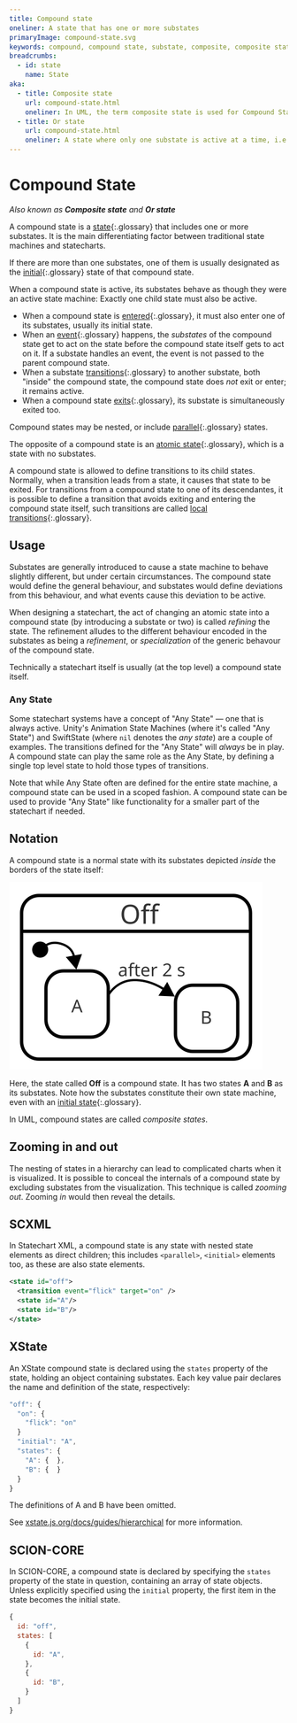 ```yaml
---
title: Compound state
oneliner: A state that has one or more substates
primaryImage: compound-state.svg
keywords: compound, compound state, substate, composite, composite state, child state, parent state, hierarchy, or state
breadcrumbs:
  - id: state
    name: State
aka:
  - title: Composite state
    url: compound-state.html
    oneliner: In UML, the term composite state is used for Compound State.
  - title: Or state
    url: compound-state.html
    oneliner: A state where only one substate is active at a time, i.e. a OR b OR c, known as a compound state
---
```


# Compound State

_Also known as **Composite state** and **Or state**_

A compound state is a [state](state.html){:.glossary} that includes one or more substates.  It is the main differentiating factor between traditional state machines and statecharts.

If there are more than one substates, one of them is usually designated as the [initial](initial-state.html){:.glossary} state of that compound state.

When a compound state is active, its substates behave as though they were an active state machine:  Exactly one child state must also be active.

* When a compound state is [entered](enter.html){:.glossary}, it must also enter one of its substates, usually its initial state.
* When an [event](event.html){:.glossary} happens, the _substates_ of the compound state get to act on the state before the compound state itself gets to act on it.  If a substate handles an event, the event is not passed to the parent compound state.
* When a substate [transitions](transition.html){:.glossary}  to another substate, both "inside" the compound state, the compound state does _not_ exit or enter; it remains active.
* When a compound state [exits](exit.html){:.glossary}, its substate is simultaneously exited too.

Compound states may be nested, or include [parallel](parallel-state.html){:.glossary} states.

The opposite of a compound state is an [atomic state](atomic-state.html){:.glossary}, which is a state with no substates.

A compound state is allowed to define transitions to its child states. Normally, when a transition leads from a state, it causes that state to be exited.  For transitions from a compound state to one of its descendantes, it is possible to define a transition that avoids exiting and entering the compound state itself, such transitions are called [local transitions](local-transition.html){:.glossary}. 


## Usage

Substates are generally introduced to cause a state machine to behave slightly different, but under certain circumstances.  The compound state would define the general behaviour, and substates would define deviations from this behaviour, and what events cause this deviation to be active.

When designing a statechart, the act of changing an atomic state into a compound state (by introducing a substate or two) is called _refining_ the state.  The refinement alludes to the different behaviour encoded in the substates as being a _refinement_, or _specialization_ of the generic behavour of the compound state.

Technically a statechart itself is usually (at the top level) a compound state itself.

### Any State

Some statechart systems have a concept of "Any State" — one that is always active.  Unity's Animation State Machines (where it's called "Any State") and SwiftState (where `nil` denotes the _any state_) are a couple of examples.  The transitions defined for the "Any State" will _always_ be in play.  A compound state can play the same role as the Any State, by defining a single top level state to hold those types of transitions.

Note that while Any State often are defined for the entire state machine, a compound state can be used in a scoped fashion.  A compound state can be used to provide "Any State" like functionality for a smaller part of the statechart if needed.

## Notation

A compound state is a normal state with its substates depicted _inside_ the borders of the state itself:

![A state "Off" with substates A and B](compound-state.svg)

Here, the state called **Off** is a compound state.  It has two states **A** and **B** as its substates.  Note how the substates constitute their own state machine, even with an [initial state](initial-state.html){:.glossary}.

In UML, compound states are called _composite states_.

## Zooming in and out

The nesting of states in a hierarchy can lead to complicated charts when it is visualized.  It is possible to conceal the internals of a compound state by excluding substates from the visualization.  This technique is called _zooming out_.  Zooming _in_ would then reveal the details.

## SCXML

In Statechart XML, a compound state is any state with nested state elements as direct children; this includes `<parallel>`, `<initial>` elements too, as these are also state elements. 

``` xml
<state id="off">
  <transition event="flick" target="on" />
  <state id="A"/>
  <state id="B"/>
</state>
```

## XState

An XState compound state is declared using the `states` property of the state, holding an object containing substates.  Each key value pair declares the name and definition of the state, respectively:

```javascript
"off": {
  "on": {
    "flick": "on"
  }
  "initial": "A",
  "states": {
    "A": {  },
    "B": {  }
  }
}
```

The definitions of A and B have been omitted.

See [xstate.js.org/docs/guides/hierarchical](https://xstate.js.org/docs/guides/hierarchical/) for more information.

## SCION-CORE

In SCION-CORE, a compound state is declared by specifying the `states` property of the state in question, containing an array of state objects.  Unless explicitly specified using the `initial` property, the first item in the state becomes the initial state.

``` javascript
{
  id: "off",
  states: [
    {
      id: "A",
    },
    {
      id: "B",
    }
  ]
}
```
